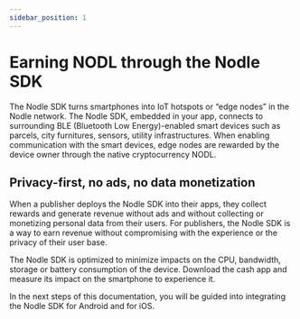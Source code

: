 ```yaml
---
sidebar_position: 1
---
```


# Earning NODL through the Nodle SDK

The Nodle SDK turns smartphones into IoT hotspots or “edge nodes” in the Nodle network. The Nodle SDK, embedded in your app, connects to surrounding BLE (Bluetooth Low Energy)-enabled smart devices such as parcels, city furnitures, sensors, utility infrastructures. When enabling communication with the smart devices, edge nodes are rewarded by the device owner through the native cryptocurrency NODL.

## Privacy-first, no ads, no data monetization

When a publisher deploys the Nodle SDK into their apps, they collect rewards and generate revenue without ads and without collecting or monetizing personal data from their users. For publishers, the Nodle SDK is a way to earn revenue without compromising with the experience or the privacy of their user base.

The Nodle SDK is optimized to minimize impacts on the CPU, bandwidth, storage or battery consumption of the device. Download the cash app and measure its impact on the smartphone to experience it.

In the next steps of this documentation, you will be guided into integrating the Nodle SDK for Android and for iOS.
